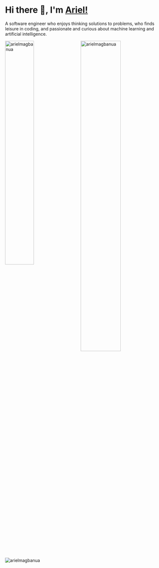 # Hi there 👋, I'm [Ariel!](https://arielmagbanua.com/)

A software engineer who enjoys thinking solutions to problems, who finds leisure in coding, and passionate and curious about machine learning and artificial intelligence. 

<p align="center">
  <p>
    <img align="left" style="max-width: 43.3%"; width="43.3%;" src="https://github-readme-stats.vercel.app/api/top-langs?username=arielmagbanua&theme=dark&layout=compact" alt="arielmagbanua"/>
  </p>
  <p>
    <img align="right" style="max-width: 51%"; width="51%;" src="https://github-readme-stats.vercel.app/api?username=arielmagbanua&show_icons=true&include_all_commits=true&count_private=true&theme=dark" alt="arielmagbanua"/>
  </p>
</p>


<br />
<p><img align="center" src="https://github-readme-streak-stats.herokuapp.com?user=arielmagbanua&theme=dark&border=FFFFFF" alt="arielmagbanua"/></p>

